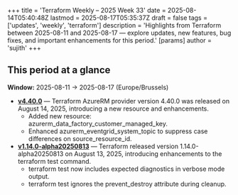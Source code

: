 +++
title = 'Terraform Weekly – 2025 Week 33'
date = 2025-08-14T05:40:48Z
lastmod = 2025-08-17T05:35:37Z
draft = false
tags = ['updates', 'weekly', 'terraform']
description = 'Highlights from Terraform between 2025-08-11 and 2025-08-17 — explore updates, new features, bug fixes, and important enhancements for this period.'
[params]
    author = 'sujith'
+++
## This period at a glance

**Window:** 2025-08-11 → 2025-08-17 (Europe/Brussels)

- **[v4.40.0](https://github.com/hashicorp/terraform-provider-azurerm/releases/tag/v4.40.0)** — Terraform AzureRM provider version 4.40.0 was released on August 14, 2025, introducing a new resource and enhancements.
  - Added new resource: azurerm_data_factory_customer_managed_key.
  - Enhanced azurerm_eventgrid_system_topic to suppress case differences on source_resource_id.
- **[v1.14.0-alpha20250813](https://github.com/hashicorp/terraform/releases/tag/v1.14.0-alpha20250813)** — Terraform released version 1.14.0-alpha20250813 on August 13, 2025, introducing enhancements to the terraform test command.
  - terraform test now includes expected diagnostics in verbose mode output.
  - terraform test ignores the prevent_destroy attribute during cleanup.

